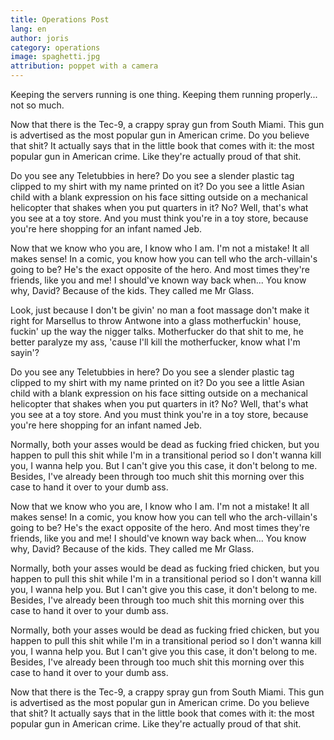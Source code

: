 ```yaml
---
title: Operations Post
lang: en
author: joris
category: operations
image: spaghetti.jpg
attribution: poppet with a camera
---
```


Keeping the servers running is one thing. Keeping them running properly... not so much.

Now that there is the Tec-9, a crappy spray gun from South Miami. This gun is advertised as the most
popular gun in American crime. Do you believe that shit? It actually says that in the little book that
comes with it: the most popular gun in American crime. Like they're actually proud of that shit.

Do you see any Teletubbies in here? Do you see a slender plastic tag clipped to my shirt with my name
printed on it? Do you see a little Asian child with a blank expression on his face sitting outside on
a mechanical helicopter that shakes when you put quarters in it? No? Well, that's what you see at a
toy store. And you must think you're in a toy store, because you're here shopping for an infant named
Jeb.

Now that we know who you are, I know who I am. I'm not a mistake! It all makes sense! In a comic, you
know how you can tell who the arch-villain's going to be? He's the exact opposite of the hero. And
most times they're friends, like you and me! I should've known way back when... You know why, David?
Because of the kids. They called me Mr Glass.

Look, just because I don't be givin' no man a foot massage don't make it right for Marsellus to throw
Antwone into a glass motherfuckin' house, fuckin' up the way the nigger talks. Motherfucker do that
shit to me, he better paralyze my ass, 'cause I'll kill the motherfucker, know what I'm sayin'?

Do you see any Teletubbies in here? Do you see a slender plastic tag clipped to my shirt with my name
printed on it? Do you see a little Asian child with a blank expression on his face sitting outside on
a mechanical helicopter that shakes when you put quarters in it? No? Well, that's what you see at a
toy store. And you must think you're in a toy store, because you're here shopping for an infant named
Jeb.

Normally, both your asses would be dead as fucking fried chicken, but you happen to pull this shit
while I'm in a transitional period so I don't wanna kill you, I wanna help you. But I can't give you
this case, it don't belong to me. Besides, I've already been through too much shit this morning over
this case to hand it over to your dumb ass.

Now that we know who you are, I know who I am. I'm not a mistake! It all makes sense! In a comic, you
know how you can tell who the arch-villain's going to be? He's the exact opposite of the hero. And
most times they're friends, like you and me! I should've known way back when... You know why, David?
Because of the kids. They called me Mr Glass.

Normally, both your asses would be dead as fucking fried chicken, but you happen to pull this shit
while I'm in a transitional period so I don't wanna kill you, I wanna help you. But I can't give you
this case, it don't belong to me. Besides, I've already been through too much shit this morning over
this case to hand it over to your dumb ass.

Normally, both your asses would be dead as fucking fried chicken, but you happen to pull this shit
while I'm in a transitional period so I don't wanna kill you, I wanna help you. But I can't give you
this case, it don't belong to me. Besides, I've already been through too much shit this morning over
this case to hand it over to your dumb ass.

Now that there is the Tec-9, a crappy spray gun from South Miami. This gun is advertised as the most
popular gun in American crime. Do you believe that shit? It actually says that in the little book that
comes with it: the most popular gun in American crime. Like they're actually proud of that shit.
